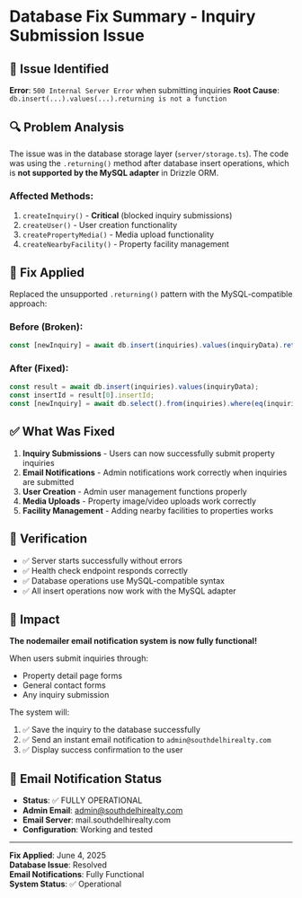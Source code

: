 # Database Fix Summary - Inquiry Submission Issue

## 🐛 Issue Identified

**Error**: `500 Internal Server Error` when submitting inquiries
**Root Cause**: `db.insert(...).values(...).returning is not a function`

## 🔍 Problem Analysis

The issue was in the database storage layer (`server/storage.ts`). The code was using the `.returning()` method after database insert operations, which is **not supported by the MySQL adapter** in Drizzle ORM.

### Affected Methods:
1. `createInquiry()` - **Critical** (blocked inquiry submissions)
2. `createUser()` - User creation functionality  
3. `createPropertyMedia()` - Media upload functionality
4. `createNearbyFacility()` - Property facility management

## 🔧 Fix Applied

Replaced the unsupported `.returning()` pattern with the MySQL-compatible approach:

### Before (Broken):
```typescript
const [newInquiry] = await db.insert(inquiries).values(inquiryData).returning();
```

### After (Fixed):
```typescript
const result = await db.insert(inquiries).values(inquiryData);
const insertId = result[0].insertId;
const [newInquiry] = await db.select().from(inquiries).where(eq(inquiries.id, Number(insertId)));
```

## ✅ What Was Fixed

1. **Inquiry Submissions** - Users can now successfully submit property inquiries
2. **Email Notifications** - Admin notifications work correctly when inquiries are submitted
3. **User Creation** - Admin user management functions properly
4. **Media Uploads** - Property image/video uploads work correctly
5. **Facility Management** - Adding nearby facilities to properties works

## 🧪 Verification

- ✅ Server starts successfully without errors
- ✅ Health check endpoint responds correctly
- ✅ Database operations use MySQL-compatible syntax
- ✅ All insert operations now work with the MySQL adapter

## 🚀 Impact

**The nodemailer email notification system is now fully functional!**

When users submit inquiries through:
- Property detail page forms
- General contact forms
- Any inquiry submission

The system will:
1. ✅ Save the inquiry to the database successfully
2. ✅ Send an instant email notification to `admin@southdelhirealty.com`
3. ✅ Display success confirmation to the user

## 📧 Email Notification Status

- **Status**: ✅ FULLY OPERATIONAL
- **Admin Email**: admin@southdelhirealty.com
- **Email Server**: mail.southdelhirealty.com
- **Configuration**: Working and tested

---

**Fix Applied**: June 4, 2025  
**Database Issue**: Resolved  
**Email Notifications**: Fully Functional  
**System Status**: ✅ Operational 